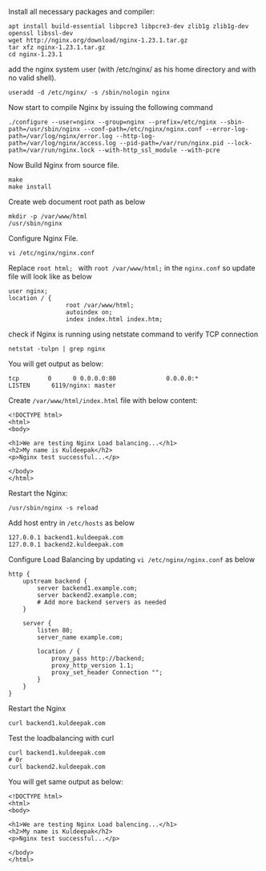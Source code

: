 Install all necessary packages and compiler:
```
apt install build-essential libpcre3 libpcre3-dev zlib1g zlib1g-dev openssl libssl-dev
wget http://nginx.org/download/nginx-1.23.1.tar.gz
tar xfz nginx-1.23.1.tar.gz
cd nginx-1.23.1
```

add the nginx system user (with /etc/nginx/ as his home directory and with no valid shell).
```
useradd -d /etc/nginx/ -s /sbin/nologin nginx
```
Now start to compile Nginx by issuing the following command

```
./configure --user=nginx --group=nginx --prefix=/etc/nginx --sbin-path=/usr/sbin/nginx --conf-path=/etc/nginx/nginx.conf --error-log-path=/var/log/nginx/error.log --http-log-path=/var/log/nginx/access.log --pid-path=/var/run/nginx.pid --lock-path=/var/run/nginx.lock --with-http_ssl_module --with-pcre
```

Now Build Nginx from source file.

```
make
make install
```
Create web document root path as below
```
mkdir -p /var/www/html
/usr/sbin/nginx
```

Configure Nginx File.
```
vi /etc/nginx/nginx.conf
```
Replace ```root html; ``` with ```root /var/www/html;``` in the ```nginx.conf``` so update file will look like as below

```
user nginx;
location / {
                root /var/www/html;
                autoindex on;
                index index.html index.htm;
```

 check if Nginx is running using netstate command to verify TCP connection

 ```
netstat -tulpn | grep nginx
```
You will get output as below:
```
tcp        0      0 0.0.0.0:80              0.0.0.0:*               LISTEN      6119/nginx: master  
```
Create ```/var/www/html/index.html``` file with below content:

```
<!DOCTYPE html>
<html>
<body>

<h1>We are testing Nginx Load balancing...</h1>
<h2>My name is Kuldeepak</h2>
<p>Nginx test successful...</p>

</body>
</html>
```

Restart the Nginx:
```
/usr/sbin/nginx -s reload
```

Add host entry in ```/etc/hosts``` as below
```
127.0.0.1 backend1.kuldeepak.com
127.0.0.1 backend2.kuldeepak.com
```

Configure Load Balancing by updating ```vi /etc/nginx/nginx.conf``` as below
```
http {
    upstream backend {
        server backend1.example.com;
        server backend2.example.com;
        # Add more backend servers as needed
    }

    server {
        listen 80;
        server_name example.com;

        location / {
            proxy_pass http://backend;
            proxy_http_version 1.1;
            proxy_set_header Connection "";
        }
    }
}
```

Restart the Nginx
```
curl backend1.kuldeepak.com
```
Test the loadbalancing with curl
```
curl backend1.kuldeepak.com
# Or
curl backend2.kuldeepak.com
```
You will get same output as below:
```
<!DOCTYPE html>
<html>
<body>

<h1>We are testing Nginx Load balencing...</h1>
<h2>My name is Kuldeepak</h2>
<p>Nginx test successful...</p>

</body>
</html>
```
